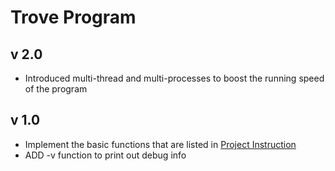 # Trove Program

## v 2.0

- Introduced multi-thread and multi-processes to boost the running speed of the program

## v 1.0

- Implement the basic functions that are listed in [Project Instruction](https://teaching.csse.uwa.edu.au/units/CITS2002/projects/project2.php)
- ADD -v function to print out debug info